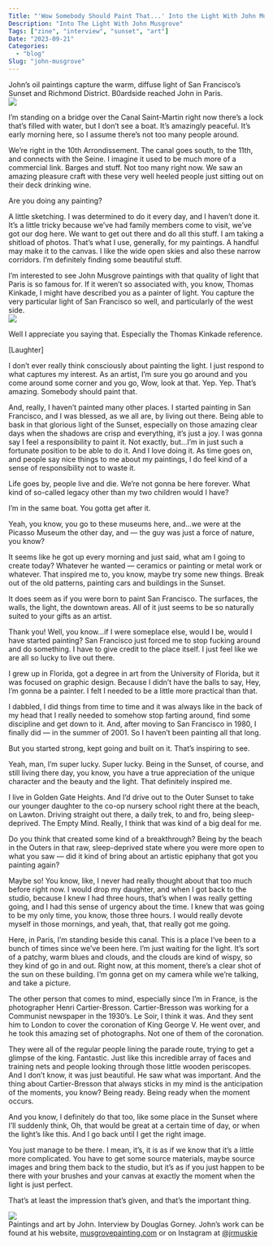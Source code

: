 ```yaml
---
Title: "'Wow Somebody Should Paint That...' Into the Light With John Musgrove"
Description: "Into The Light With John Musgrove"
Tags: ["zine", "interview", "sunset", "art"]
Date: "2023-09-21"
Categories:
  - "blog"
Slug: "john-musgrove"
---
```


<div id=interview">

<div class="interview-question">
John’s oil paintings capture the warm, diffuse light of San Francisco’s Sunset and Richmond District. B0ardside reached John in Paris.
</div>

<img src="musgrove-mail.jpg" class="responsive">

<div class="interview-answer">
<p>I’m standing on a bridge over the Canal Saint-Martin right now there’s a lock that’s filled with water, but I don’t see a boat. It’s amazingly peaceful. It’s early morning here, so I assume there’s not too many people around.</p>

<p>We’re right in the 10th Arrondissement. The canal goes south, to the 11th, and connects with the Seine. I imagine it used to be much more of a commercial link. Barges and stuff. Not too many right now. We saw an amazing pleasure craft with these very well heeled people just sitting out on their deck drinking wine.</p>
</div>

<div class="interview-question">
Are you doing any painting?
</div>

<div class="interview-answer">
<p>A little sketching. I was determined to do it every day, and I haven’t done it. It’s a little tricky because we’ve had family members come to visit, we’ve got our dog here. We want to get out there and do all this stuff. I am taking a shitload of photos. That’s what I use, generally, for my paintings. A handful may make it to the canvas. I like the wide open skies and also these narrow corridors. I’m definitely finding some beautiful stuff.</p>
</div>

<div class="interview-question">
I’m interested to see John Musgrove paintings with that quality of light that Paris is so famous for. If it weren’t so associated with, you know, Thomas Kinkade, I might have described you as a painter of light. You capture the very particular light of San Francisco so well, and particularly of the west side.
</div>

<img src="musgrove-judah.jpg" class="responsive">

<div class="interview-answer">
<p>Well I appreciate you saying that. Especially the Thomas Kinkade reference.</p>

<p>[Laughter]</p>

<p>I don’t ever really think consciously about painting the light. I just respond to what captures my interest. As an artist, I’m sure you go around and you come around some corner and you go, Wow, look at that. Yep. Yep. That’s amazing. Somebody should paint that.</p>

<p>And, really, I haven’t painted many other places. I started painting in San Francisco, and I was blessed, as we all are, by living out there. Being able to bask in that glorious light of the Sunset, especially on those amazing clear days when the shadows are crisp and everything, it’s just a joy. I was gonna say I feel a responsibility to paint it. Not exactly, but…I’m in just such a fortunate position to be able to do it. And I love doing it. As time goes on, and people say nice things to me about my paintings, I do feel kind of a sense of responsibility not to waste it.</p>

<p>Life goes by, people live and die. We’re not gonna be here forever. What kind of so-called legacy other than my two children would I have?</p>
</div>

<div class="interview-question">
I’m in the same boat. You gotta get after it.
</div>

<div class="interview-answer">
<p>Yeah, you know, you go to these museums here, and...we were at the Picasso Museum the other day, and — the guy was just a force of nature, you know?</p>

<p>It seems like he got up every morning and just said, what am I going to create today? Whatever he wanted — ceramics or painting or metal work or whatever. That inspired me to, you know, maybe try some new things. Break out of the old patterns, painting cars and buildings in the Sunset.</p>
</div>

<div class="interview-question">
It does seem as if you were born to paint San Francisco. The surfaces, the walls, the light, the downtown areas. All of it just seems to be so naturally suited to your gifts as an artist.
</div>

<div class="interview-answer">
<p>Thank you! Well, you know…if I were someplace else, would I be, would I have started painting? San Francisco just forced me to stop fucking around and do something. I have to give credit to the place itself. I just feel like we are all so lucky to live out there.</p>

<p>I grew up in Florida, got a degree in art from the University of Florida, but it was focused on graphic design. Because I didn’t have the balls to say, Hey, I’m gonna be a painter. I felt I needed to be a little more practical than that.</p>

<p>I dabbled, I did things from time to time and it was always like in the back of my head that I really needed to somehow stop farting around, find some discipline and get down to it. And, after moving to San Francisco in 1980, I finally did — in the summer of 2001. So I haven’t been painting all that long.</p>
</div>

<div class="interview-question">
But you started strong, kept going and built on it. That’s inspiring to see.
</div>

<div class="interview-answer">
<p>Yeah, man, I’m super lucky. Super lucky. Being in the Sunset, of course, and still living there day, you know, you have a true appreciation of the unique character and the beauty and the light. That definitely inspired me.</p>
<p>I live in Golden Gate Heights. And I’d drive out to the Outer Sunset to take our younger daughter  to the co-op nursery school right there at the beach, on Lawton. Driving straight out there, a daily trek, to and fro, being sleep-deprived. The Empty Mind. Really, I think that was kind of a big deal for me.</p>
</div>

<div class="interview-question">
Do you think that created some kind of a breakthrough?  Being by the beach in the Outers in that raw, sleep-deprived state where you were more open to what you saw — did it kind of bring about an artistic epiphany that got you painting again?
</div>

<div class="interview-answer">
<p>
Maybe so! You know, like, I never had really thought about that too much before right now. I would drop my daughter, and when I got back to the studio, because I knew I had three hours, that’s when I was really getting going, and I  had this sense of urgency about the time. I knew that was going to be my only time, you know, those three hours. I would really devote myself in those mornings, and yeah, that, that really got me going.</p>

<p>Here, in Paris, I’m standing beside this canal. This is a place I‘ve been to a bunch of times since we’ve been here. I’m just waiting for the light. It’s sort of a patchy, warm blues and clouds, and the clouds are kind of wispy, so they kind of go in and out. Right now, at this moment, there’s a clear shot of the sun on these building. I’m gonna get on my camera while we’re talking, and take a picture.</p>

<p>The other person that comes to mind, especially since I’m in France, is the photographer Henri Cartier-Bresson. Cartier-Bresson was working for a Communist newspaper in the 1930’s. Le Soir, I think it was. And they sent him to London to cover the coronation of King George V. He went over, and he took this amazing set of photographs. Not one of them of the coronation.</p>

<p>They were all of the regular people lining the parade route, trying to get a glimpse of the king. Fantastic. Just like this incredible array of faces and training nets and people looking through those little wooden periscopes.  And I don’t know, it was just beautiful. He saw what was important. And the thing about Cartier-Bresson that always sticks in my mind is the anticipation of the moments, you know? Being ready. Being ready when the moment occurs.</p>

<p>And you know, I definitely do that too, like some place in the Sunset where I’ll suddenly think, Oh, that would be great at a certain time of day, or when the light’s like this. And I go back until I get the right image.</p>

<p>
You just manage to be there. I mean, it’s, it is as if we know that it’s a little more complicated. You have to get some source materials, maybe source images and bring them back to the studio, but it’s as if you just happen to be there with your brushes and your canvas at exactly the moment when the light is just perfect.</p>

<p> That’s at least the impression that’s given, and that’s the important thing.</p>
</div>

<img src="musgrove-canal.jpg" class="responsive">

<div class="interview-question">
Paintings and art by John. Interview by Douglas Gorney. John’s work can be found at his website, <a href="https://musgrovepainting.com">musgrovepainting.com</a> or on Instagram at <a href="https://www.instagram.com/jrmuskie/">@jrmuskie</a>
</div>

</div>

